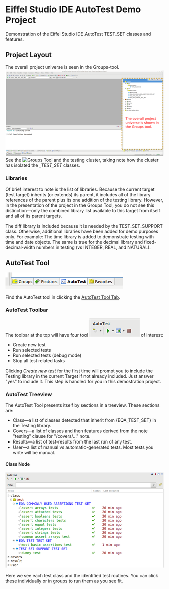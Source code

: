 # Eiffel Studio IDE AutoTest Demo Project
Demonstration of the Eiffel Studio IDE AutoTest TEST_SET classes and features.

## Project Layout
The overall project universe is seen in the Groups-tool.
![Groups Tool](/docs/testing_001_modified.png)
See the ![Groups Tool](https://www.eiffel.org/doc/eiffelstudio/Groups_tool)
and the testing cluster, taking note how the cluster has isolated the *_TEST_SET* classes.

### Libraries
Of brief interest to note is the list of libraries. Because the current target (test target) inherits (or extends) its parent, it includes all of the library references of the parent plus its one addition of the testing library. However, in the presentation of the project in the Groups Tool, you do not see this distinction—only the combined library list available to this target from itself and all of its parent targets.

The diff library is included because it is needed by the TEST_SET_SUPPORT class. Otherwise, additional libraries have been added for demo purposes only. For example: The time library is added to demonstrate testing with time and date objects. The same is true for the decimal library and fixed-decimal-width numbers in testing (vs INTEGER, REAL, and NATURAL).

## AutoTest Tool

![AutoTest Tool](/docs/testing_002.png)

Find the AutoTest tool in clicking the [AutoTest Tool Tab](https://www.eiffel.org/doc/eiffelstudio/AutoTest).

### AutoTest Toolbar
The toolbar at the top will have four tool ![tools](/docs/autotest_toolbar_tools.png) of interest:

* Create new test
* Run selected tests
* Run selected tests (debug mode)
* Stop all test related tasks

Clicking *Create new test* for the first time will prompt you to include the Testing library in the current Target if not already included. Just answer "yes" to include it. This step is handled for you in this demostration project.

### AutoTest Treeview
The AutoTest Tool presents itself by sections in a treeview. These sections are:

* Class—a list of classes detected that inherit from {EQA_TEST_SET} in the Testing library.
* Covers—a list of classes and then features derived from the note "testing" clause for "/covers/..." note.
* Results—a list of test-results from the last run of any test.
* User—a list of manual vs automatic-generated tests. Most tests you write will be manual.

#### Class Node
![AutoTest Tool](/docs/autotest_class_test_classes.png)

Here we see each test class and the identified test routines. You can click these individually or in groups to run them as you see fit.
